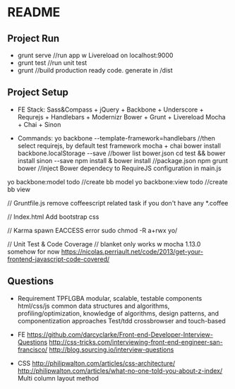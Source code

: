# README

## Project Run

- grunt serve //run app w Livereload on localhost:9000
- grunt test //run unit test
- grunt //build production ready code. generate in  /dist

## Project Setup

- FE Stack:
Sass&Compass + jQuery + Backbone + Underscore + Requrejs + Handlebars + Modernizr
Bower + Grunt + Livereload
Mocha + Chai + Sinon

- Commands:
yo backbone --template-framework=handlebars  //then select requirejs, by default test framework mocha + chai
bower install backbone.localStorage --save //bower list bower.json
cd test && bower install sinon --save
npm install & bower install //package.json npm
grunt bower //inject Bower dependecy to RequireJS configuration in main.js

yo backbone:model todo  //create bb model
yo backbone:view todo //create bb view

// Gruntfile.js
remove coffeescript related task if you don't have any *.coffee

// Index.html
Add bootstrap css
  <link rel="stylesheet" href="bower_components/sass-bootstrap/dist/css/bootstrap.css">

// Karma spawn EACCESS error
sudo chmod -R a+rwx yo/

// Unit Test & Code Coverage
// blanket only works w mocha 1.13.0 somehow for now
https://nicolas.perriault.net/code/2013/get-your-frontend-javascript-code-covered/

## Questions

- Requirement
TPFLGBA
modular, scalable, testable components html/css/js
common data structures and algorithms, profiling/optimization, knowledge of algorithms, design patterns, and componentization approaches
Test/tdd
crossbrowser and touch-based


- FE
https://github.com/darcyclarke/Front-end-Developer-Interview-Questions
http://css-tricks.com/interviewing-front-end-engineer-san-francisco/
http://blog.sourcing.io/interview-questions

- CSS
http://philipwalton.com/articles/css-architecture/
http://philipwalton.com/articles/what-no-one-told-you-about-z-index/
Multi column layout method



